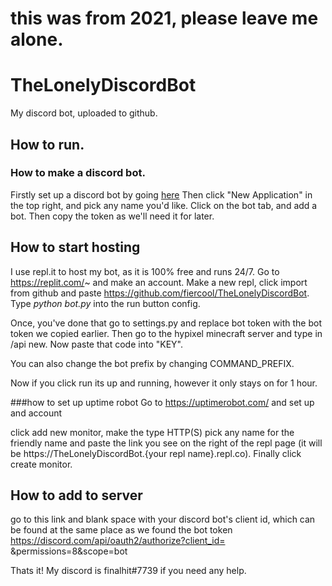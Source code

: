 # this was from 2021, please leave me alone.

# TheLonelyDiscordBot
My discord bot, uploaded to github. 

## How to run. 
### How to make a discord bot. 
Firstly set up a discord bot by going [here](https://discord.com/developers/applications)
Then click "New Application" in the top right, and pick any name you'd like. 
Click on the bot tab, and add a bot. 
Then copy the token as we'll need it for later.

## How to start hosting
I use repl.it to host my bot, as it is 100% free and runs 24/7. Go to https://replit.com/~ and make an account. Make a new repl, click import from github and paste https://github.com/fiercool/TheLonelyDiscordBot. Type *python bot.py* into the run button config. 

Once, you've done that go to settings.py and replace bot token with the bot token we copied earlier. Then go to the hypixel minecraft server and type in /api new. Now paste that code into "KEY". 

You can also change the bot prefix by changing COMMAND_PREFIX. 

Now if you click run its up and running, however it only stays on for 1 hour. 

###how to set up uptime robot
Go to https://uptimerobot.com/ and set up and account

click add new monitor, make the type HTTP(S) pick any name for the friendly name and paste the link you see on the right of the repl page (it will be https://TheLonelyDiscordBot.{your repl name}.repl.co). Finally click create monitor.

## How to add to server
go to this link and blank space with your discord bot's client id, which can be found at the same place as we found the bot token
https://discord.com/api/oauth2/authorize?client_id= &permissions=8&scope=bot

Thats it! My discord is finalhit#7739 if you need any help.
